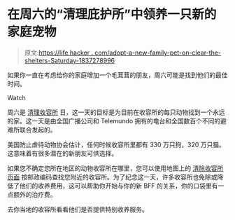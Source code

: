 # 在周六的“清理庇护所”中领养一只新的家庭宠物

> 原文:[https://life hacker . com/adopt-a-new-family-pet-on-clear-the-shelters-Saturday-1837278996](https://lifehacker.com/adopt-a-new-family-pet-on-clear-the-shelters-saturday-1837278996)

如果你一直在考虑给你的家庭增加一个毛茸茸的朋友，周六可能是找到他们的最佳时间。

Watch

周六是 [清理收容所](https://www.cleartheshelters.com/) 日，这一天的目标是为目前在收容所的每只动物找到一个永远的家。这一天是由全国广播公司和 Telemundo 拥有的电台和全国数百个不同的避难所联合发起的。

美国防止虐待动物协会估计，任何时候收容所里都有 330 万只狗，320 万只猫。这意味着有很多潜在的新朋友可供选择。

如果您不确定您所在地区的动物收容所在哪里，您可以使用地图上的 [清除收容所页面](https://www.cleartheshelters.com/) 按邮政编码查找您附近的收容所。为了纪念这一天，许多收容所也免除或降低了他们的收养费用，这可以帮助你开始与你的新 BFF 的关系，你的口袋里有一点额外的治疗费。

去你当地的收容所看看他们是否提供特别收养服务。